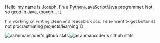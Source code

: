 Hello, my name is Joseph. I'm a Python/JavaScript/Java programmer. Not so good in Java, though... :(

I'm working on writing clean and readable code.
I also want to get better at not procrastinating projects/learning :D


<img alt="asianmancoder's github stats" align="left" src="https://github-readme-stats.vercel.app/api?username=asianmancoder&count_private=true&show_icons=true&theme=radical&hide_border=true"/>
<img alt="asianmancoder's github stats" align="left" src="https://github-readme-stats.vercel.app/api/top-langs/?username=asianmancoder&layout=compact&theme=radical&hide_border=true&card_width=250"/>
